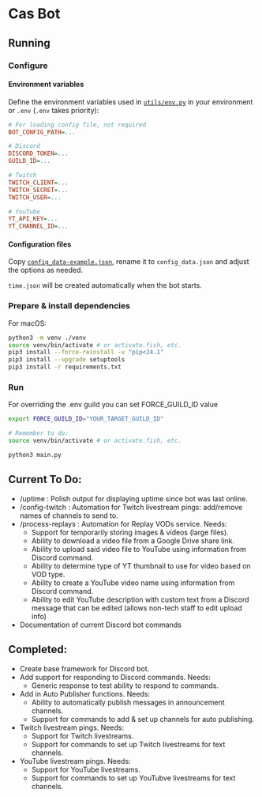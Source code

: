 # Cas Bot

## Running
### Configure
#### Environment variables
Define the environment variables used in [`utils/env.py`](./utils/env.py) in your environment or `.env` (`.env` takes priority):
```ini
# For loading config file, not required
BOT_CONFIG_PATH=...

# Discord
DISCORD_TOKEN=...
GUILD_ID=...

# Twitch
TWITCH_CLIENT=...
TWITCH_SECRET=...
TWITCH_USER=...

# YouTube
YT_API_KEY=...
YT_CHANNEL_ID=...
```

#### Configuration files

Copy [`config_data-example.json`](./config_data-example.json), rename it to `config_data.json` and adjust the options as needed.

`time.json` will be created automatically when the bot starts.

### Prepare & install dependencies

For macOS:

```bash
python3 -m venv ./venv
source venv/bin/activate # or activate.fish, etc.
pip3 install --force-reinstall -v "pip<24.1"
pip3 install --upgrade setuptools
pip3 install -r requirements.txt
```

### Run

For overriding the .env guild you can set FORCE_GUILD_ID value
```bash
export FORCE_GUILD_ID="YOUR_TARGET_GUILD_ID"
```

```bash
# Remember to do:
source venv/bin/activate # or activate.fish, etc.

python3 main.py
```

## Current To Do:

- /uptime : Polish output for displaying uptime since bot was last online.
- /config-twitch : Automation for Twitch livestream pings: add/remove names of channels to send to.
- /process-replays : Automation for Replay VODs service. Needs:
  - Support for temporarily storing images & videos (large files).
  - Ability to download a video file from a Google Drive share link.
  - Ability to upload said video file to YouTube using information from Discord command.
  - Ability to determine type of YT thumbnail to use for video based on VOD type.
  - Ability to create a YouTube video name using information from Discord command.
  - Ability to edit YouTube description with custom text from a Discord message that can be edited (allows non-tech staff to edit upload info)
- Documentation of current Discord bot commands

## Completed:
- Create base framework for Discord bot.
- Add support for responding to Discord commands. Needs:
  - Generic response to test ability to respond to commands.
- Add in Auto Publisher functions. Needs:
  - Ability to automatically publish messages in announcement channels.
  - Support for commands to add & set up channels for auto publishing.
- Twitch livestream pings. Needs:
  - Support for Twitch livestreams.
  - Support for commands to set up Twitch livestreams for text channels.
- YouTube livestream pings. Needs:
  - Support for YouTube livestreams.
  - Support for commands to set up YouTubve livestreams for text channels.
